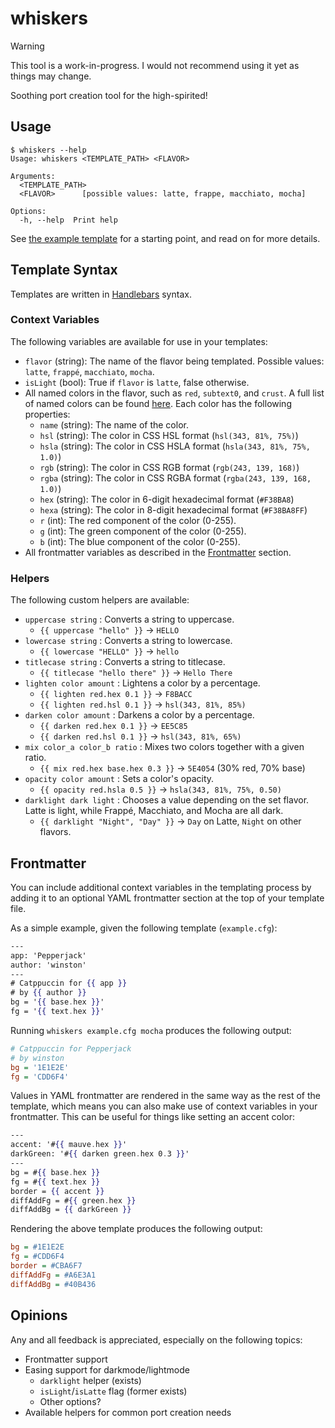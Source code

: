 # whiskers

> [!WARNING]
> This tool is a work-in-progress. I would not recommend using it yet as things may change.

Soothing port creation tool for the high-spirited!

## Usage

```console
$ whiskers --help
Usage: whiskers <TEMPLATE_PATH> <FLAVOR>

Arguments:
  <TEMPLATE_PATH>  
  <FLAVOR>      [possible values: latte, frappe, macchiato, mocha]

Options:
  -h, --help  Print help
```

See [the example template](examples/example.template) for a starting point, and read on for more details.

## Template Syntax

Templates are written in [Handlebars](https://handlebarsjs.com/guide/expressions.html) syntax.

### Context Variables

The following variables are available for use in your templates:

- `flavor` (string): The name of the flavor being templated. Possible values: `latte`, `frappé`, `macchiato`, `mocha`.
- `isLight` (bool): True if `flavor` is `latte`, false otherwise.
- All named colors in the flavor, such as `red`, `subtext0`, and `crust`. A full list of named colors can be found [here](https://github.com/catppuccin/rust/blob/5124eb99eb98d7111dca24537d428a6078e5bbb6/src/flavour.rs#L41-L66). Each color has the following properties:
    - `name` (string): The name of the color.
    - `hsl` (string): The color in CSS HSL format (`hsl(343, 81%, 75%)`)
    - `hsla` (string): The color in CSS HSLA format (`hsla(343, 81%, 75%, 1.0)`)
    - `rgb` (string): The color in CSS RGB format (`rgb(243, 139, 168)`)
    - `rgba` (string): The color in CSS RGBA format (`rgba(243, 139, 168, 1.0)`)
    - `hex` (string): The color in 6-digit hexadecimal format (`#F38BA8`)
    - `hexa` (string): The color in 8-digit hexadecimal format (`#F38BA8FF`)
    - `r` (int): The red component of the color (0-255).
    - `g` (int): The green component of the color (0-255).
    - `b` (int): The blue component of the color (0-255).
- All frontmatter variables as described in the [Frontmatter](#frontmatter) section.

### Helpers

The following custom helpers are available:

- `uppercase string` : Converts a string to uppercase.
    - `{{ uppercase "hello" }}` → `HELLO`
- `lowercase string` : Converts a string to lowercase.
    - `{{ lowercase "HELLO" }}` → `hello`
- `titlecase string` : Converts a string to titlecase.
    - `{{ titlecase "hello there" }}` → `Hello There`
- `lighten color amount` : Lightens a color by a percentage.
    - `{{ lighten red.hex 0.1 }}` → `F8BACC`
    - `{{ lighten red.hsl 0.1 }}` → `hsl(343, 81%, 85%)`
- `darken color amount` : Darkens a color by a percentage.
    - `{{ darken red.hex 0.1 }}` → `EE5C85`
    - `{{ darken red.hsl 0.1 }}` → `hsl(343, 81%, 65%)`
- `mix color_a color_b ratio` : Mixes two colors together with a given ratio.
    - `{{ mix red.hex base.hex 0.3 }}` → `5E4054` (30% red, 70% base)
- `opacity color amount` : Sets a color's opacity.
    - `{{ opacity red.hsla 0.5 }}` → `hsla(343, 81%, 75%, 0.50)`
- `darklight dark light` : Chooses a value depending on the set flavor. Latte is light, while Frappé, Macchiato, and Mocha are all dark.
    - `{{ darklight "Night", "Day" }}` → `Day` on Latte, `Night` on other flavors.

## Frontmatter

You can include additional context variables in the templating process by adding it to an optional YAML frontmatter section at the top of your template file.

As a simple example, given the following template (`example.cfg`):

```handlebars
---
app: 'Pepperjack'
author: 'winston'
---
# Catppuccin for {{ app }}
# by {{ author }}
bg = '{{ base.hex }}'
fg = '{{ text.hex }}'
```

Running `whiskers example.cfg mocha` produces the following output:

```ini
# Catppuccin for Pepperjack
# by winston
bg = '1E1E2E'
fg = 'CDD6F4'
```

Values in YAML frontmatter are rendered in the same way as the rest of the template, which means you can also make use of context variables in your frontmatter. This can be useful for things like setting an accent color:

```handlebars
---
accent: '#{{ mauve.hex }}'
darkGreen: '#{{ darken green.hex 0.3 }}'
---
bg = #{{ base.hex }}
fg = #{{ text.hex }}
border = {{ accent }}
diffAddFg = #{{ green.hex }}
diffAddBg = {{ darkGreen }}
```

Rendering the above template produces the following output:

```ini
bg = #1E1E2E
fg = #CDD6F4
border = #CBA6F7
diffAddFg = #A6E3A1
diffAddBg = #40B436
```

## Opinions

Any and all feedback is appreciated, especially on the following topics:

- Frontmatter support
- Easing support for darkmode/lightmode
    - `darklight` helper (exists)
    - `isLight`/`isLatte` flag (former exists)
    - Other options?
- Available helpers for common port creation needs
